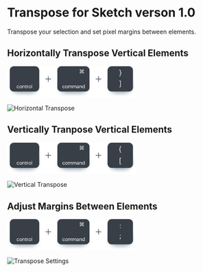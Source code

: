 # Transpose for Sketch verson 1.0
Transpose your selection and set pixel margins between elements.

## Horizontally Transpose Vertical Elements

<img src="imgs/Horizontal.png" width="300">

![Horizontal Transpose](gifs/TransposeH.gif)

## Vertically Tranpose Vertical Elements
<img src="imgs/Vertical.png" width="300">

![Vertical Transpose](gifs/TransposeV.gif)

## Adjust Margins Between Elements
<img src="imgs/Settings Keys.png" width="300">

![Transpose Settings](gifs/TransposeSettings.gif)
